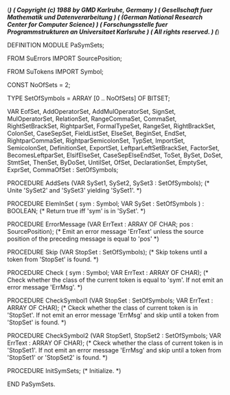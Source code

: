 (******************************************************************************)
(* Copyright (c) 1988 by GMD Karlruhe, Germany				      *)
(* Gesellschaft fuer Mathematik und Datenverarbeitung			      *)
(* (German National Research Center for Computer Science)		      *)
(* Forschungsstelle fuer Programmstrukturen an Universitaet Karlsruhe	      *)
(* All rights reserved.							      *)
(******************************************************************************)

DEFINITION MODULE PaSymSets;

   FROM SuErrors IMPORT 
      SourcePosition;

   FROM SuTokens IMPORT 
      Symbol;


   CONST 
      NoOfSets = 2;


   TYPE 
      SetOfSymbols = ARRAY [0 .. NoOfSets] OF BITSET;


   VAR
      EofSet, AddOperatorSet, AddMulOperatorSet, SignSet, MulOperatorSet,
      RelationSet, RangeCommaSet, CommaSet, RightSetBrackSet,
      RightparSet, FormalTypeSet, RangeSet, RightBrackSet,
      ColonSet, CaseSepSet, FieldListSet, ElseSet, BeginSet,
      EndSet, RightparCommaSet, RightparSemicolonSet, TypSet,
      ImportSet, SemicolonSet, DefinitionSet, ExportSet,
      LeftparLeftSetBrackSet, FactorSet,
      BecomesLeftparSet, ElsifElseSet, CaseSepElseEndSet, ToSet,
      BySet, DoSet, StmtSet, ThenSet, ByDoSet, UntilSet, OfSet,
      DeclarationSet, EmptySet, ExprSet, CommaOfSet 
      : SetOfSymbols;


   PROCEDURE AddSets 
      (VAR SySet1, SySet2, SySet3 : SetOfSymbols);
   (* Unite 'SySet2' and 'SySet3' yielding 'SySet1'.  *)

   PROCEDURE ElemInSet 
      (    sym   : Symbol;
       VAR SySet : SetOfSymbols
       )         : BOOLEAN;
   (* Return true iff 'sym' is in 'SySet'.  *)

   PROCEDURE ErrorMessage
      (VAR ErrText : ARRAY OF CHAR;
	   pos     : SourcePosition);
   (* Emit an error message 'ErrText' unless the source position of
      the preceding message is equal to 'pos' *)

   PROCEDURE Skip 
      (VAR StopSet : SetOfSymbols);
   (* Skip tokens until a token from 'StopSet' is found.  *)

   PROCEDURE Check
      (    sym     : Symbol;
       VAR ErrText : ARRAY OF CHAR);
   (* Check whether the class of the current token is equal to 'sym'.
      If not emit an error message 'ErrMsg'.  *)

   PROCEDURE CheckSymbol1
      (VAR StopSet : SetOfSymbols; 
       VAR ErrText : ARRAY OF CHAR);
   (* Ckeck whether the class of current token is in 'StopSet'.
      If not emit an error message 'ErrMsg' and skip until a token from
      'StopSet' is found.  *)

   PROCEDURE CheckSymbol2
      (VAR StopSet1, StopSet2 : SetOfSymbols; 
       VAR ErrText            : ARRAY OF CHAR);
   (* Ckeck whether the class of current token is in 'StopSet1'.
      If not emit an error message 'ErrMsg' and skip until a token from
      'StopSet1' or 'StopSet2' is found.  *)

   PROCEDURE InitSymSets;
   (* Initialize.  *)

END PaSymSets.
